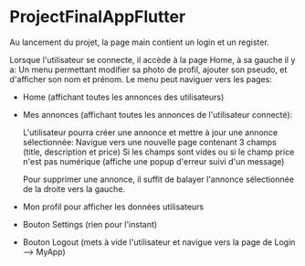 # ProjectFinalAppFlutter

Au lancement du projet, la page main contient un login et un register.

Lorsque l'utilisateur se connecte, il accède à la page Home, à sa gauche il y a:
Un menu permettant modifier sa photo de profil, ajouter son pseudo, et d'afficher son nom et prénom.
Le menu peut naviguer vers les pages:
- Home (affichant toutes les annonces des utilisateurs) 
- Mes annonces (affichant toutes les annonces de l'utilisateur connecté):

  L'utilisateur pourra créer une annonce et mettre à jour une annonce sélectionnée:
    Navigue vers une nouvelle page contenant 3 champs (title, description et price)
    Si les champs sont vides ou si le champ price n'est pas numérique (affiche une popup d'erreur suivi d'un message)

  Pour supprimer une annonce, il suffit de balayer l'annonce sélectionnée de la droite vers la gauche.

- Mon profil pour afficher les données utilisateurs
- Bouton Settings (rien pour l'instant)
- Bouton Logout (mets à vide l'utilisateur et navigue vers la page de Login --> MyApp)


